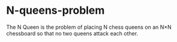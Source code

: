 # N-queens-problem

The N Queen is the problem of placing N chess queens on an N×N chessboard so that no two queens attack each other.

